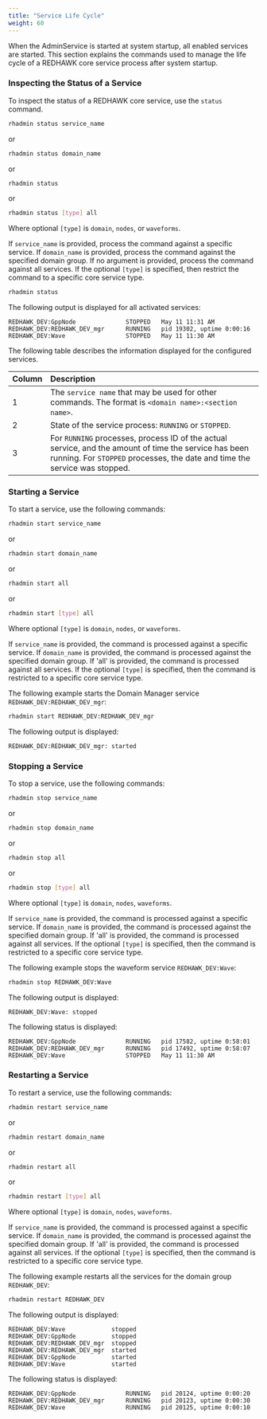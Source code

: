 ```yaml
---
title: "Service Life Cycle"
weight: 60
---
```


When the AdminService is started at system startup, all enabled services are started.  This section explains the commands used to manage the life cycle of a REDHAWK core service process after system startup.

### Inspecting the Status of a Service
To inspect the status of a REDHAWK core service, use the `status` command.
```sh
rhadmin status service_name
```
or
```sh
rhadmin status domain_name
```

or
```sh
rhadmin status
```

or
```sh
rhadmin status [type] all
```
Where optional `[type]` is `domain`, `nodes`, or `waveforms`.

If `service_name` is provided, process the command against a specific service. If `domain_name` is provided, process the command against the specified domain group. If no argument is provided, process the command against all services. If the optional `[type]` is specified, then restrict the command to a specific core service type.

```sh
rhadmin status
```
The following output is displayed for all activated services:
```
REDHAWK_DEV:GppNode              STOPPED   May 11 11:31 AM
REDHAWK_DEV:REDHAWK_DEV_mgr      RUNNING   pid 19302, uptime 0:00:16
REDHAWK_DEV:Wave                 STOPPED   May 11 11:30 AM
```
The following table describes the information displayed for the configured services.

| Column    | Description  |
| :-------- | :----------- |
| 1         | The `service name` that may be used for other commands. The format is `<domain name>:<section name>`. |
| 2         | State of the service process: `RUNNING` or `STOPPED`. |
| 3         |  For `RUNNING` processes, process ID of the actual service, and the amount of time the service has been running. For `STOPPED` processes, the date and time the service was stopped. |


### Starting a Service
To start a service, use the following commands:
```sh
rhadmin start service_name
```
or
```sh
rhadmin start domain_name
```

or
```sh
rhadmin start all
```

or
```sh
rhadmin start [type] all
```
Where optional `[type]` is `domain`, `nodes`, or `waveforms`.

If `service_name` is provided, the command is processed against a specific service. If `domain_name` is provided, the command is processed against the specified domain group. If 'all' is provided, the command is processed against all services. If the optional `[type]` is specified, then the command is restricted to a specific core service type.

The following example starts the Domain Manager service `REDHAWK_DEV:REDHAWK_DEV_mgr`:

```sh
rhadmin start REDHAWK_DEV:REDHAWK_DEV_mgr
```
The following output is displayed:
```
REDHAWK_DEV:REDHAWK_DEV_mgr: started
```
### Stopping a Service
To stop a service, use the following commands:
```sh
rhadmin stop service_name
```

or
```sh
rhadmin stop domain_name
```
or
```sh
rhadmin stop all
```
or
```sh
rhadmin stop [type] all
```
Where optional `[type]` is `domain`, `nodes`, `waveforms`.

If `service_name` is provided, the command is processed against a specific service. If `domain_name` is provided, the command is processed against the specified domain group. If 'all' is provided, the command is processed against all services. If the optional `[type]` is specified, then the command is restricted to a specific core service type.


The following example stops the waveform service `REDHAWK_DEV:Wave`:

```sh
rhadmin stop REDHAWK_DEV:Wave
```
The following output is displayed:
```
REDHAWK_DEV:Wave: stopped
```

The following status is displayed:
```
REDHAWK_DEV:GppNode              RUNNING   pid 17582, uptime 0:58:01
REDHAWK_DEV:REDHAWK_DEV_mgr      RUNNING   pid 17492, uptime 0:58:07
REDHAWK_DEV:Wave                 STOPPED   May 11 11:30 AM
```

### Restarting a Service
To restart a service, use the following commands:

```sh
rhadmin restart service_name
```

or
```sh
rhadmin restart domain_name
```

or
```sh
rhadmin restart all
```

or
```sh
rhadmin restart [type] all
```
Where optional `[type]` is `domain`, `nodes`, `waveforms`.

If `service_name` is provided, the command is processed against a specific service. If `domain_name` is provided, the command is processed against the specified domain group. If 'all' is provided, the command is processed against all services. If the optional `[type]` is specified, then the command is restricted to a specific core service type.


The following example restarts all the services for the domain group `REDHAWK_DEV`:

```sh
rhadmin restart REDHAWK_DEV
```
The following output is displayed:
```
REDHAWK_DEV:Wave             stopped
REDHAWK_DEV:GppNode          stopped
REDHAWK_DEV:REDHAWK_DEV_mgr  stopped
REDHAWK_DEV:REDHAWK_DEV_mgr  started
REDHAWK_DEV:GppNode          started
REDHAWK_DEV:Wave             started
```

The following status is displayed:
```
REDHAWK_DEV:GppNode              RUNNING   pid 20124, uptime 0:00:20
REDHAWK_DEV:REDHAWK_DEV_mgr      RUNNING   pid 20123, uptime 0:00:30
REDHAWK_DEV:Wave                 RUNNING   pid 20125, uptime 0:00:10
```
